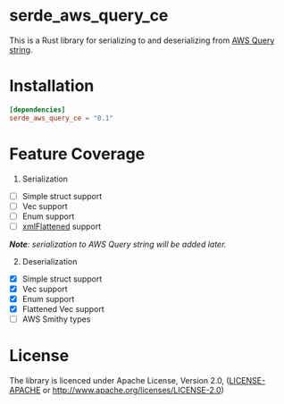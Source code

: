 # serde_aws_query_ce

This is a Rust library for serializing to and deserializing from
[AWS Query string](https://smithy.io/2.0/aws/protocols/aws-query-protocol.html?highlight=query#aws-protocols-awsqueryname-query-key-naming).

Installation
============

```toml
[dependencies]
serde_aws_query_ce = "0.1"
```

Feature Coverage
================

1. Serialization

- [ ] Simple struct support
- [ ] Vec support
- [ ] Enum support
- [ ] [xmlFlattened](https://smithy.io/2.0/spec/protocol-traits.html#xmlflattened-trait) support

_**Note**: serialization to AWS Query string will be added later._

2. Deserialization

- [x] Simple struct support
- [x] Vec support
- [x] Enum support
- [x] Flattened Vec support
- [ ] AWS Smithy types

License
=======
The library is licenced under Apache License, Version 2.0, ([LICENSE-APACHE](LICENSE-APACHE) or http://www.apache.org/licenses/LICENSE-2.0)